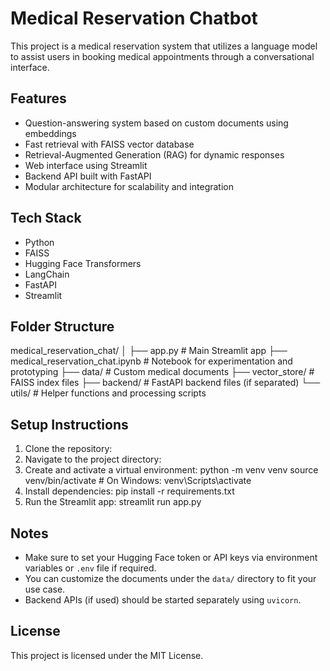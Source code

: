 # Medical Reservation Chatbot

This project is a medical reservation system that utilizes a language model to assist users in booking medical appointments through a conversational interface.

## Features

- Question-answering system based on custom documents using embeddings
- Fast retrieval with FAISS vector database
- Retrieval-Augmented Generation (RAG) for dynamic responses
- Web interface using Streamlit
- Backend API built with FastAPI
- Modular architecture for scalability and integration

## Tech Stack

- Python
- FAISS
- Hugging Face Transformers
- LangChain
- FastAPI
- Streamlit

## Folder Structure
medical_reservation_chat/
│
├── app.py # Main Streamlit app
├── medical_reservation_chat.ipynb # Notebook for experimentation and prototyping
├── data/ # Custom medical documents
├── vector_store/ # FAISS index files
├── backend/ # FastAPI backend files (if separated)
└── utils/ # Helper functions and processing scripts


## Setup Instructions

1. Clone the repository:
2. Navigate to the project directory:
3. Create and activate a virtual environment:
python -m venv venv
source venv/bin/activate # On Windows: venv\Scripts\activate
4. Install dependencies:
pip install -r requirements.txt
5. Run the Streamlit app:
streamlit run app.py

## Notes

- Make sure to set your Hugging Face token or API keys via environment variables or `.env` file if required.
- You can customize the documents under the `data/` directory to fit your use case.
- Backend APIs (if used) should be started separately using `uvicorn`.

## License

This project is licensed under the MIT License.




